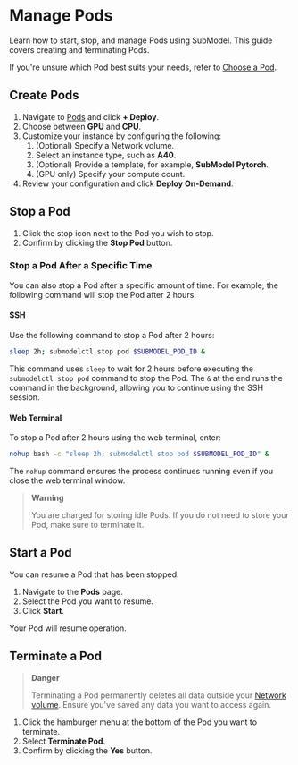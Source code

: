 # Manage Pods

Learn how to start, stop, and manage Pods using SubModel. This guide covers creating and terminating Pods.

If you're unsure which Pod best suits your needs, refer to [Choose a Pod](/pods/choose-a-pod).

## Create Pods

1. Navigate to [Pods](https://www.submodel.io/console/pods) and click **+ Deploy**.
2. Choose between **GPU** and **CPU**.
3. Customize your instance by configuring the following:
   1. (Optional) Specify a Network volume.
   2. Select an instance type, such as **A40**.
   3. (Optional) Provide a template, for example, **SubModel Pytorch**.
   4. (GPU only) Specify your compute count.
4. Review your configuration and click **Deploy On-Demand**.


## Stop a Pod

1. Click the stop icon next to the Pod you wish to stop.
2. Confirm by clicking the **Stop Pod** button.

### Stop a Pod After a Specific Time

You can also stop a Pod after a specific amount of time. For example, the following command will stop the Pod after 2 hours.

#### SSH

Use the following command to stop a Pod after 2 hours:

```bash
sleep 2h; submodelctl stop pod $SUBMODEL_POD_ID &
```

This command uses `sleep` to wait for 2 hours before executing the `submodelctl stop pod` command to stop the Pod. The `&` at the end runs the command in the background, allowing you to continue using the SSH session.

#### Web Terminal

To stop a Pod after 2 hours using the web terminal, enter:

```bash
nohup bash -c "sleep 2h; submodelctl stop pod $SUBMODEL_POD_ID" &
```

The `nohup` command ensures the process continues running even if you close the web terminal window.

> **Warning**
>
> You are charged for storing idle Pods. If you do not need to store your Pod, make sure to terminate it.

## Start a Pod

You can resume a Pod that has been stopped.

1. Navigate to the **Pods** page.
2. Select the Pod you want to resume.
3. Click **Start**.

Your Pod will resume operation.


## Terminate a Pod

> **Danger**
>
> Terminating a Pod permanently deletes all data outside your [Network volume](/pods/storage/create-network-volumes). Ensure you've saved any data you want to access again.


1. Click the hamburger menu at the bottom of the Pod you want to terminate.
2. Select **Terminate Pod**.
3. Confirm by clicking the **Yes** button.
